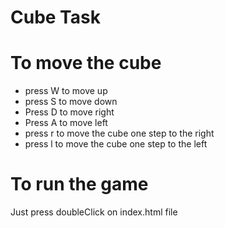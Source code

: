 # Cube Task  
# To move the cube 
* press W to move up
* press S to move down
* Press D to move right
* Press A to move left 
* press r to move the cube one step to the right
* press l to move the cube one step to the left <br />

# To run the game 
 Just press doubleClick on index.html file



